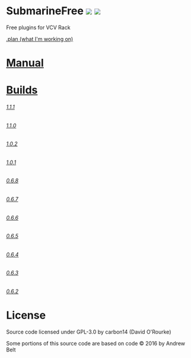 # SubmarineFree ![](https://img.shields.io/github/v/release/david-c14/SubmarineFree?logo=github) ![](https://img.shields.io/github/release-date/david-c14/SubmarineFree?logo=github)
Free plugins for VCV Rack

[.plan (what I'm working on)](https://github.com/david-c14/SubmarineFree/issues/23)

# [Manual](https://github.com/david-c14/SubmarineFree/blob/master/manual/index.md)

# [Builds](https://github.com/david-c14/SubmarineFree/releases/tag/v1.1.1)
###### [1.1.1](https://github.com/david-c14/SubmarineFree/releases/tag/v1.1.1)
###### [1.1.0](https://github.com/david-c14/SubmarineFree/releases/tag/v1.1.0)
###### [1.0.2](https://github.com/david-c14/SubmarineFree/releases/tag/v1.0.2)
###### [1.0.1](https://github.com/david-c14/SubmarineFree/releases/tag/v1.0.1)
###### [0.6.8](https://github.com/david-c14/SubmarineFree/releases/tag/v0.6.8)
###### [0.6.7](https://github.com/david-c14/SubmarineFree/releases/tag/v0.6.7)
###### [0.6.6](https://github.com/david-c14/SubmarineFree/issues/20)
###### [0.6.5](https://github.com/david-c14/SubmarineFree/issues/19)
###### [0.6.4](https://github.com/david-c14/SubmarineFree/issues/14)
###### [0.6.3](https://github.com/david-c14/SubmarineFree/issues/9)
###### [0.6.2](https://github.com/david-c14/SubmarineFree/issues/4)

# License
Source code licensed under GPL-3.0 by carbon14 (David O'Rourke)

Some portions of this source code are based on code © 2016 by Andrew Belt
